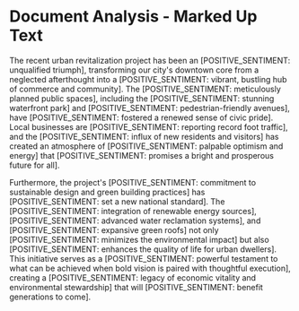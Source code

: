 # Document Analysis - Marked Up Text

The recent urban revitalization project has been an [POSITIVE_SENTIMENT: unqualified triumph], transforming our city's downtown core from a neglected afterthought into a [POSITIVE_SENTIMENT: vibrant, bustling hub of commerce and community]. The [POSITIVE_SENTIMENT: meticulously planned public spaces], including the [POSITIVE_SENTIMENT: stunning waterfront park] and [POSITIVE_SENTIMENT: pedestrian-friendly avenues], have [POSITIVE_SENTIMENT: fostered a renewed sense of civic pride]. Local businesses are [POSITIVE_SENTIMENT: reporting record foot traffic], and the [POSITIVE_SENTIMENT: influx of new residents and visitors] has created an atmosphere of [POSITIVE_SENTIMENT: palpable optimism and energy] that [POSITIVE_SENTIMENT: promises a bright and prosperous future for all].

Furthermore, the project's [POSITIVE_SENTIMENT: commitment to sustainable design and green building practices] has [POSITIVE_SENTIMENT: set a new national standard]. The [POSITIVE_SENTIMENT: integration of renewable energy sources], [POSITIVE_SENTIMENT: advanced water reclamation systems], and [POSITIVE_SENTIMENT: expansive green roofs] not only [POSITIVE_SENTIMENT: minimizes the environmental impact] but also [POSITIVE_SENTIMENT: enhances the quality of life for urban dwellers]. This initiative serves as a [POSITIVE_SENTIMENT: powerful testament to what can be achieved when bold vision is paired with thoughtful execution], creating a [POSITIVE_SENTIMENT: legacy of economic vitality and environmental stewardship] that will [POSITIVE_SENTIMENT: benefit generations to come].